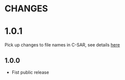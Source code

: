 # CHANGES

# 1.0.1

Pick up changes to file names in C-SAR, see details [here](https://github.com/cancerit/C-SAR/blob/develop/CHANGES.md#133)

## 1.0.0

- Fist public release
